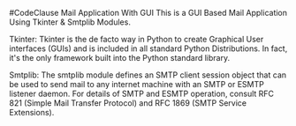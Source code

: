 #CodeClause Mail Application With GUI
This is a GUI Based Mail Application Using Tkinter & Smtplib Modules.

Tkinter: Tkinter is the de facto way in Python to create Graphical User interfaces (GUIs) and is included in all standard Python Distributions. In fact, it's the only framework built into the Python standard library.

Smtplib: The smtplib module defines an SMTP client session object that can be used to send mail to any internet machine with an SMTP or ESMTP listener daemon. For details of SMTP and ESMTP operation, consult RFC 821 (Simple Mail Transfer Protocol) and RFC 1869 (SMTP Service Extensions).
